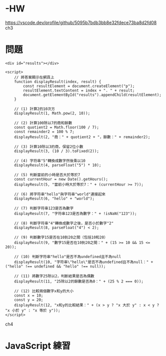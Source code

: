 # -HW
https://vscode.dev/profile/github/5095b7bdb3bb8e32fdece73ba8d2fd08
ch3
<!DOCTYPE html>
<html lang="en">
<head>
    <meta charset="UTF-8">
    <meta name="viewport" content="width=device-width, initial-scale=1.0">
    <title>問題</title>
</head>
<body>
    <h1>問題</h1>

    <div id="results"></div>

    <script>
        // 將答案顯示在網頁上
        function displayResult(index, result) {
            const resultElement = document.createElement("p");
            resultElement.textContent = index + ". " + result;
            document.getElementById("results").appendChild(resultElement);
        }

        // (1) 計算2的10次方
        displayResult(1, Math.pow(2, 10));

        // (2) 計算100除以7的商和餘數
        const quotient2 = Math.floor(100 / 7);
        const remainder2 = 100 % 7;
        displayResult(2, "商：" + quotient2 + "，餘數：" + remainder2);

        // (3) 計算10除以3的商，保留2位小數
        displayResult(3, (10 / 3).toFixed(2));

        // (4) 字符串"5"轉換成數字然後乘以10
        displayResult(4, parseFloat("5") * 10);

        // (5) 判斷當前的小時是否大於等於7
        const currentHour = new Date().getHours();
        displayResult(5, "當前小時大於等於7：" + (currentHour >= 7));

        // (6) 將字符串"hello"與字符串"world"連接起來
        displayResult(6, "hello" + "world");

        // (7) 判斷字符串123是否為數字
        displayResult(7, "字符串123是否為數字：" + !isNaN("123"));

        // (8) 判斷字符串"4"轉換成數字之後，是否小於數字"2"
        displayResult(8, parseFloat("4") < 2);

        // (9) 判斷數字15是否在10到20之間（包括10和20）
        displayResult(9, "數字15是否在10到20之間：" + (15 >= 10 && 15 <= 20));

        // (10) 判斷字符串"hello"是否不為undefined且不為null
        displayResult(10, "字符串\"hello\"是否不為undefined且不為null：" + ("hello" !== undefined && "hello" !== null));

        // (11) 將數字25除以2，判斷結果是否為偶數
        displayResult(11, "25除以2的餘數是否為0：" + (25 % 2 === 0));

        // (12) 比較兩個數字x和y的大小
        const x = 10;
        const y = 20;
        displayResult(12, "x和y的比較結果：" + (x > y ? "x 大於 y" : x < y ? "x 小於 y" : "x 等於 y"));
    </script>
</body>
</html>

ch4
<!DOCTYPE html>
<html lang="en">
<head>
    <meta charset="UTF-8">
    <meta name="viewport" content="width=device-width, initial-scale=1.0">
    <title>JavaScript 練習</title>
</head>
<body>
    <h1>JavaScript 練習</h1>
    <div id="results"></div>
    <script>
        // 將答案顯示在網頁上
        function displayResult(index, result) {
            const resultElement = document.createElement("p");
            resultElement.textContent = index + ". " + result;
            document.getElementById("results").appendChild(resultElement);
        }

        // (1) 提示使用者輸入一個年份，判斷這個年份是否為閏年。
        function isLeapYear(year) {
            if ((year % 4 === 0 && year % 100 !== 0) || (year % 400 === 0)) {
                return true;
            } else {
                return false;
            }
        }
        const year = 2024; // 替換成你要測試的年份
        displayResult(1, `年份 ${year} 是閏年嗎？${isLeapYear(year)}`);

        // (2) 提示使用者輸入一個月份，然後輸出該月份的天數。
        function getDaysInMonth(month, year) {
            switch (month) {
                case 1: case 3: case 5: case 7: case 8: case 10: case 12:
                    return 31;
                case 4: case 6: case 9: case 11:
                    return 30;
                case 2:
                    return isLeapYear(year) ? 29 : 28;
                default:
                    return "無效的月份";
            }
        }
        const month = 2; // 替換成你要測試的月份
        displayResult(2, `月份 ${month} 有 ${getDaysInMonth(month, year)} 天`);

        // (3) 提示使用者輸入一個字串，然後使用 for 迴圈將字串反轉。
        function reverseString(str) {
            let reversed = "";
            for (let i = str.length - 1; i >= 0; i--) {
                reversed += str[i];
            }
            return reversed;
        }
        const str = "hello"; // 替換成你要測試的字串
        displayResult(3, `字串 "${str}" 的反轉結果是 "${reverseString(str)}"`);

        // (4) 使用 for 迴圈印出由 "*" 組成的倒直角三角形。
        function printTriangle(n) {
            let triangle = "";
            for (let i = n; i > 0; i--) {
                triangle += "*".repeat(i) + "\n";
            }
            return triangle;
        }
        const n = 5; // 替換成你要測試的高度
        displayResult(4, `倒直角三角形:\n${printTriangle(n)}`);

        // (5) 使用 while 迴圈判斷一個數是否為質數。
        function isPrime(num) {
            if (num <= 1) return false;
            let i = 2;
            while (i <= Math.sqrt(num)) {
                if (num % i === 0) return false;
                i++;
            }
            return true;
        }
        const num = 17; // 替換成你要測試的數字
        displayResult(5, `數字 ${num} 是質數嗎？${isPrime(num)}`);

        // (6) 使用 while 迴圈印出由 "*" 組成的倒直角三角形。
        function printTriangleWhile(n) {
            let triangle = "";
            let i = n;
            while (i > 0) {
                triangle += "*".repeat(i) + "\n";
                i--;
            }
            return triangle;
        }
        displayResult(6, `倒直角三角形 (使用 while 迴圈):\n${printTriangleWhile(n)}`);

        // (7) 輸入一個正整數 n，使用 do...while 迴圈計算 n! (即 n 的階乘)，並輸出結果。
        function factorial(n) {
            let result = 1;
            let i = 1;
            do {
                result *= i;
                i++;
            } while (i <= n);
            return result;
        }
        const nFactorial = 5; // 替換成你要測試的正整數
        displayResult(7, `數字 ${nFactorial} 的階乘是 ${factorial(nFactorial)}`);

        // (8) 使用 for...of 迴圈找出陣列中的最大值。
        function findMax(arr) {
            let max = arr[0];
            for (const num of arr) {
                if (num > max) max = num;
            }
            return max;
        }
        const arr = [1, 5, 2, 7, 3]; // 替換成你要測試的陣列
        displayResult(8, `陣列 [${arr}] 中的最大值是 ${findMax(arr)}`);

        // (9) 使用 for...of 迴圈計算陣列中所有偶數元素的總和。
        function sumEvenNumbers(arr) {
            let sum = 0;
            for (const num of arr) {
                if (num % 2 === 0) sum += num;
            }
            return sum;
        }
        const arr2 = [1, 2, 3, 4, 5, 6, 7, 8]; // 替換成你要測試的陣列
        displayResult(9, `陣列 [${arr2}] 中偶數元素的總和是 ${sumEvenNumbers(arr2)}`);

        // (10) 使用 for...in 迴圈計算物件中屬性的總和。
        function sumObjectValues(obj) {
            let sum = 0;
            for (const key in obj) {
                sum += obj[key];
            }
            return sum;
        }
        const obj = {a: 1, b: 2, c: 3, d: 4, e: 5}; // 替換成你要測試的物件
        displayResult(10, `物件 {a: 1, b: 2, c: 3, d: 4, e: 5} 中屬性的總和是 ${sumObjectValues(obj)}`);
    </script>
</body>
</html>

ch5
<!DOCTYPE html>
<html lang="en">
<head>
    <meta charset="UTF-8">
    <meta name="viewport" content="width=device-width, initial-scale=1.0">
    <title>JavaScript 練習</title>
</head>
<body>
    <h1>JavaScript 練習</h1>
    <div id="results"></div>
    <script>
        // 將答案顯示在網頁上
        function displayResult(index, result) {
            const resultElement = document.createElement("p");
            resultElement.textContent = index + ". " + result;
            document.getElementById("results").appendChild(resultElement);
        }

        // 第1張圖片的習題

        // (1) 寫一個函式用來計算任意數字的平均值。
        function average(...nums) {
            let sum = 0;
            for (let num of nums) {
                sum += num;
            }
            return sum / nums.length;
        }
        const nums = [1, 2, 3, 4, 5];
        displayResult(1, `平均值: ${average(...nums)}`);

        // (2) 寫一個函式用來檢查一個數字是否為質數。
        function isPrime(num) {
            if (num <= 1) return false;
            for (let i = 2; i <= Math.sqrt(num); i++) {
                if (num % i === 0) return false;
            }
            return true;
        }
        const numPrime = 7;
        displayResult(2, `數字 ${numPrime} 是質數嗎？${isPrime(numPrime)}`);

        // (3) 寫一個函式用來將一個數字轉換為其二進位表示法的字串。
        function toBinaryString(num) {
            return num.toString(2);
        }
        const numBinary = 10;
        displayResult(3, `數字 ${numBinary} 的二進位表示法是 ${toBinaryString(numBinary)}`);

        // (4) 寫一個函式用來找出陣列中的最小值和最大值。
        function findMinMax(array) {
            let min = array[0], max = array[0];
            for (let i = 1; i < array.length; i++) {
                if (array[i] < min) min = array[i];
                if (array[i] > max) max = array[i];
            }
            return { min, max };
        }
        const arr = [1, 2, 3, 4, 5];
        const { min, max } = findMinMax(arr);
        displayResult(4, `陣列 [${arr}] 中的最小值是 ${min}, 最大值是 ${max}`);

        // 第2張圖片的習題

        // (1) 寫一個遞迴函式用來計算費氏數列的第n項。
        function fibonacci(n) {
            if (n === 1 || n === 2) return 1;
            return fibonacci(n - 1) + fibonacci(n - 2);
        }
        const nFib = 5;
        displayResult(5, `費氏數列的第 ${nFib} 項是 ${fibonacci(nFib)}`);

        // (2) 寫一個遞迴函式用來計算兩個正整數的最大公因數（GCD）。
        function gcd(m, n) {
            if (n === 0) return m;
            return gcd(n, m % n);
        }
        const m = 48, n = 18;
        displayResult(6, `數字 ${m} 和 ${n} 的最大公因數是 ${gcd(m, n)}`);
    </script>
</body>
</html>

ch6
<!DOCTYPE html>
<html lang="en">
<head>
    <meta charset="UTF-8">
    <meta name="viewport" content="width=device-width, initial-scale=1.0">
    <title>JavaScript 練習</title>
</head>
<body>
    <h1>JavaScript 練習</h1>
    <div id="results"></div>
    <script>
        // 將答案顯示在網頁上
        function displayResult(index, result) {
            const resultElement = document.createElement("p");
            resultElement.textContent = index + ". " + result;
            document.getElementById("results").appendChild(resultElement);
        }

        // 第3張圖片的習題

        // (1) 寫一個函式用來計算一個日期物件現在的天數。
        function getDays(date) {
            const start = new Date(date.getFullYear(), 0, 0);
            const diff = date - start;
            const oneDay = 1000 * 60 * 60 * 24;
            const day = Math.floor(diff / oneDay);
            return day;
        }
        const today = new Date();
        displayResult(1, `今天是今年的第 ${getDays(today)} 天`);

        // (2) 寫一個函式用來將一個字串反轉。
        function reverseString(str) {
            return str.split('').reverse().join('');
        }
        const str = "hello";
        displayResult(2, `字串 "${str}" 反轉後是 "${reverseString(str)}"`);

        // (3) 寫一個函式用來判斷一個字串是否為迴文。
        function isPalindrome(str) {
            let left = 0;
            let right = str.length - 1;
            while (left < right) {
                if (str[left] !== str[right]) {
                    return false;
                }
                left++;
                right--;
            }
            return true;
        }
        const strPalindrome = "racecar";
        displayResult(3, `字串 "${strPalindrome}" 是迴文嗎？${isPalindrome(strPalindrome)}`);

        // (4) 寫一個函式來生成一個指定長度的隨機字串。
        function randomString(length) {
            const chars = 'ABCDEFGHIJKLMNOPQRSTUVWXYZabcdefghijklmnopqrstuvwxyz0123456789';
            let result = '';
            for (let i = 0; i < length; i++) {
                result += chars.charAt(Math.floor(Math.random() * chars.length));
            }
            return result;
        }
        const length = 10;
        displayResult(4, `隨機字串（長度 ${length}）: ${randomString(length)}`);

        // 第4張圖片的習題

        // (1) 寫一個函式用來判斷一個數字是否為完美數。
        function isPerfectNumber(num) {
            let sum = 0;
            for (let i = 1; i < num; i++) {
                if (num % i === 0) {
                    sum += i;
                }
            }
            return sum === num;
        }
        const numPerfect = 6;
        displayResult(5, `數字 ${numPerfect} 是完美數嗎？${isPerfectNumber(numPerfect)}`);

        // (2) 寫一個函式用來進行氣泡排序法。
        function bubbleSort(arr) {
            var len = arr.length;
            for (var i = 0; i < len; i++) {
                for (var j = 0; j < len - i - 1; j++) {
                    if (arr[j] > arr[j + 1]) {
                        var temp = arr[j];
                        arr[j] = arr[j + 1];
                        arr[j + 1] = temp;
                    }
                }
            }
            return arr;
        }
        const arrBubble = [5, 1, 4, 2, 8];
        displayResult(6, `排序前: [${arrBubble}] 排序後: [${bubbleSort(arrBubble)}]`);
    </script>
</body>
</html>

# -Practice
https://leetcode.com/problem-list/mv4zcp87/ https://www.canva.com/design/DAGB6FpB0Yk/5d-w-DI6heOVJPfzW1Esug/edit
